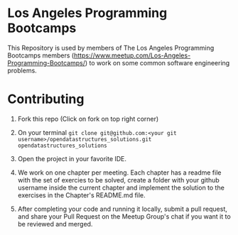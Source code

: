 # Los Angeles Programming Bootcamps

This Repository is used by members of The Los Angeles Programming Bootcamps members (https://www.meetup.com/Los-Angeles-Programming-Bootcamps/) to work on some common software engineering problems. 

# Contributing
1. Fork this repo (Click on fork on top right corner)

2. On your terminal ```git clone git@github.com:<your git username>/opendatastructures_solutions.git opendatastructures_solutions```

3. Open the project in your favorite IDE. 

4. We work on one chapter per meeting. Each chapter has a readme file with the set of exercies to be solved, create a folder with your github username inside the current chapter and implement the solution to the exercises in the Chapter's README.md file.

5. After completing your code and running it locally, submit a pull request, and share your Pull Request on the Meetup Group's chat if you want it to be reviewed and merged.
